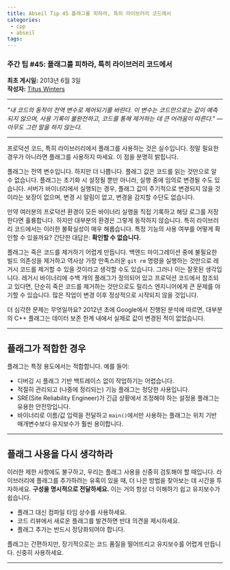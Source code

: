 ```yaml
---
title: Abseil Tip 45 플래그를 피하라, 특히 라이브러리 코드에서
categories:
 - cpp
 - abseil
tags:
---
```



### 주간 팁 #45: 플래그를 피하라, 특히 라이브러리 코드에서

**최초 게시일:** 2013년 6월 3일  
**작성자:** [Titus Winters](mailto:titus@google.com)

---

*"내 코드의 동작이 전역 변수로 제어되기를 바란다. 이 변수는 코드만으로는 값이 예측되지 않으며, 사용 기록이 불완전하고, 코드를 통해 제거하는 데 큰 어려움이 따른다." — 아무도 그런 말을 하지 않는다.*

---

프로덕션 코드, 특히 라이브러리에서 플래그를 사용하는 것은 실수입니다. 정말 필요한 경우가 아니라면 플래그를 사용하지 마세요. 이 점을 분명히 밝힙니다.

플래그는 전역 변수입니다. 하지만 더 나쁩니다. 플래그 값은 코드를 읽는 것만으로 알 수 없습니다. 플래그는 초기화 시 설정될 뿐만 아니라, 실행 중에 임의로 변경될 수도 있습니다. 서버가 바이너리에서 실행되는 경우, 플래그 값이 주기적으로 변경되지 않을 것이라는 보장이 없으며, 변경 시 알림이 없고, 변경을 감지할 수단도 없습니다.

만약 여러분의 프로덕션 환경이 모든 바이너리 실행을 직접 기록하고 해당 로그를 저장한다면 훌륭합니다. 하지만 대부분의 환경은 그렇게 동작하지 않습니다. 특히 라이브러리 코드에서는 이러한 불확실성이 매우 해롭습니다. 특정 기능의 사용 여부를 어떻게 확인할 수 있을까요? 간단한 대답은: **확인할 수 없습니다.**

플래그는 죽은 코드를 제거하기 어렵게 만듭니다. 백엔드 마이그레이션 중에 불필요한 빌드 의존성을 제거하고 역사상 가장 만족스러운 `git rm` 명령을 실행하는 것만으로 레거시 코드를 제거할 수 있을 것이라고 생각할 수도 있습니다. 그러나 이는 잘못된 생각입니다. 레거시 바이너리에 수백 개의 플래그가 정의되어 있고 프로덕션 코드에서 참조되고 있다면, 단순히 죽은 코드를 제거하는 것만으로도 릴리스 엔지니어에게 큰 문제를 야기할 수 있습니다. 많은 작업이 변경 이후 정상적으로 시작되지 않을 것입니다.

더 심각한 문제는 무엇일까요? 2012년 초에 Google에서 진행된 분석에 따르면, 대부분의 C++ 플래그는 데이터 보존 한계 내에서 실제로 값이 변경된 적이 없었습니다.

---

## 플래그가 적합한 경우

플래그는 특정 용도에서는 적합합니다. 예를 들어:

- 디버깅 시 플래그 기반 백트레이스 없이 작업하기는 어렵습니다.
- 적절히 관리되고 (나중에 정리되는) 기능 플래그는 정당한 사용입니다.
- SRE(Site Reliability Engineer)가 긴급 상황에서 조정해야 하는 설정용 플래그는 유용한 안전망입니다.
- 바이너리로 이름/값 입력을 전달하고 `main()`에서만 사용하는 플래그는 위치 기반 매개변수보다 유지보수가 훨씬 용이합니다.

---

## 플래그 사용을 다시 생각하라

이러한 제한 사항에도 불구하고, 우리는 플래그 사용을 신중히 검토해야 할 때입니다. 라이브러리에 플래그를 추가하려는 유혹이 있을 때, 더 나은 방법을 찾아보는 데 시간을 투자하세요. **구성을 명시적으로 전달하세요.** 이는 거의 항상 더 이해하기 쉽고 유지보수가 쉽습니다.

- 플래그 대신 컴파일 타임 상수를 사용하세요.
- 코드 리뷰에서 새로운 플래그를 발견하면 반대 의견을 제시하세요.
- 플래그 추가는 반드시 정당화되어야 합니다.

플래그는 간편하지만, 장기적으로는 코드 품질을 떨어뜨리고 유지보수를 어렵게 만듭니다. 신중히 사용하세요.

---